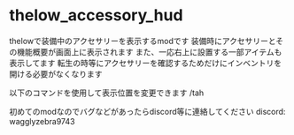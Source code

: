 # thelow_accessory_hud
thelowで装備中のアクセサリーを表示するmodです
装備時にアクセサリーとその機能概要が画面上に表示されます
また、一応右上に設置する一部アイテムも表示してます
転生の時等にアクセサリーを確認するためだけにインベントリを開ける必要がなくなります

以下のコマンドを使用して表示位置を変更できます
/tah <x> <y>

初めてのmodなのでバグなどがあったらdiscord等に連絡してください
discord: wagglyzebra9743
